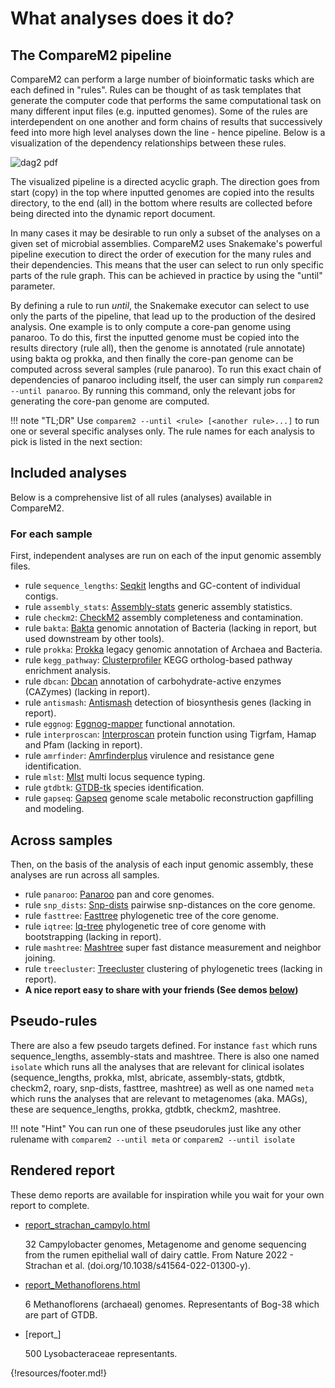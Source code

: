 

# What analyses does it do?

## The CompareM2 pipeline

CompareM2 can perform a large number of bioinformatic tasks which are each defined in "rules". Rules can be thought of as task templates that generate the computer code that performs the same computational task on many different input files (e.g. inputted genomes). Some of the rules are interdependent on one another and form chains of results that successively feed into more high level analyses down the line - hence pipeline. Below is a visualization of the dependency relationships between these rules.
 

![dag2 pdf](https://github.com/user-attachments/assets/855674a4-d80b-4892-8b14-5d87ad7de86b)

The visualized pipeline is a directed acyclic graph. The direction goes from start (copy) in the top where inputted genomes are copied into the results directory, to the end (all) in the bottom where results are collected before being directed into the dynamic report document. 


In many cases it may be desirable to run only a subset of the analyses on a given set of microbial assemblies. CompareM2 uses Snakemake's powerful pipeline execution to direct the order of execution for the many rules and their dependencies. This means that the user can select to run only specific parts of the rule graph. This can be achieved in practice by using the "until" parameter. 


By defining a rule to run *until*, the Snakemake executor can select to use only the parts of the pipeline, that lead up to the production of the desired analysis. One example is to only compute a core-pan genome using panaroo. To do this, first the inputted genome must be copied into the results directory (rule all), then the genome is annotated (rule annotate) using bakta og prokka, and then finally the core-pan genome can be computed across several samples (rule panaroo). To run this exact chain of dependencies of panaroo including itself, the user can simply run `comparem2 --until panaroo`. By running this command, only the relevant jobs for generating the core-pan genome are computed.


!!! note "TL;DR"
    Use `comparem2 --until <rule> [<another rule>...]` to run one or several specific analyses only. The rule names for each analysis to pick is listed in the next section:

## Included analyses

Below is a comprehensive list of all rules (analyses) available in CompareM2.

### For each sample

First, independent analyses are run on each of the input genomic assembly files.

  - rule `sequence_lengths`: [Seqkit](https://bioinf.shenwei.me/seqkit/usage/) lengths and GC-content of individual contigs.
  - rule `assembly_stats`: [Assembly-stats](https://github.com/sanger-pathogens/assembly-stats) generic assembly statistics.
  - rule `checkm2`: [CheckM2](https://github.com/chklovski/CheckM2/) assembly completeness and contamination.
  - rule `bakta`: [Bakta](https://github.com/oschwengers/bakta) genomic annotation of Bacteria (lacking in report, but used downstream by other tools).
  - rule `prokka`: [Prokka](https://github.com/tseemann/prokka) legacy genomic annotation of Archaea and Bacteria. 
  - rule `kegg_pathway`: [Clusterprofiler](https://yulab-smu.top/biomedical-knowledge-mining-book/) KEGG ortholog-based pathway enrichment analysis.
  - rule `dbcan`: [Dbcan](https://github.com/linnabrown/run_dbcan) annotation of carbohydrate-active enzymes (CAZymes) (lacking in report).
  - rule `antismash`: [Antismash](https://docs.antismash.secondarymetabolites.org/) detection of biosynthesis genes (lacking in report).
  - rule `eggnog`: [Eggnog-mapper](https://github.com/eggnogdb/eggnog-mapper/) functional annotation.
  - rule `interproscan`: [Interproscan](https://github.com/ebi-pf-team/interproscan) protein function using Tigrfam, Hamap and Pfam (lacking in report).
  - rule `amrfinder`: [Amrfinderplus](https://github.com/ncbi/amr/) virulence and resistance gene identification.
  - rule `mlst`: [Mlst](https://github.com/tseemann/mlst) multi locus sequence typing.
  - rule `gtdbtk`: [GTDB-tk](https://ecogenomics.github.io/GTDBTk/) species identification.
  - rule `gapseq`: [Gapseq](https://gapseq.readthedocs.io/en/latest/) genome scale metabolic reconstruction gapfilling and modeling.
  

## Across samples

Then, on the basis of the analysis of each input genomic assembly, these analyses are run across all samples.

  - rule `panaroo`: [Panaroo](https://github.com/gtonkinhill/panaroo) pan and core genomes.
  - rule `snp_dists`: [Snp-dists](https://github.com/tseemann/snp-dists) pairwise snp-distances on the core genome.
  - rule `fasttree`: [Fasttree](http://www.microbesonline.org/fasttree/) phylogenetic tree of the core genome.
  - rule `iqtree`: [Iq-tree](http://www.iqtree.org/) phylogenetic tree of core genome with bootstrapping (lacking in report).
  - rule `mashtree`: [Mashtree](https://github.com/lskatz/mashtree) super fast distance measurement and neighbor joining.
  - rule `treecluster`: [Treecluster](https://github.com/niemasd/TreeCluster) clustering of phylogenetic trees (lacking in report).
  - **A nice report easy to share with your friends (See demos [below](https://comparem2.readthedocs.io/en/latest/30%20what%20analyses%20does%20it%20do/#rendered-report))**


## Pseudo-rules

There are also a few pseudo targets defined. For instance `fast` which runs sequence_lengths, assembly-stats and mashtree. There is also one named `isolate` which runs all the analyses that are relevant for clinical isolates (sequence_lengths, prokka, mlst, abricate, assembly-stats, gtdbtk, checkm2, roary, snp-dists, fasttree, mashtree) as well as one named `meta` which runs the analyses that are relevant to metagenomes (aka. MAGs), these are sequence_lengths, prokka, gtdbtk, checkm2, mashtree.


!!! note "Hint"
    You can run one of these pseudorules just like any other rulename with `comparem2 --until meta` or `comparem2 --until isolate`



## Rendered report

These demo reports are available for inspiration while you wait for your own report to complete.

  - [report_strachan_campylo.html](https://github.com/cmkobel/comparem2/raw/master/tests/strachan_campylo/report_strachan_campylo.html.zip)

    32 Campylobacter genomes, Metagenome and genome sequencing from the rumen epithelial wall of dairy cattle. From Nature 2022 - Strachan et al. (doi.<nolink />org/10.1038/s41564-022-01300-y).
    
  - [report_Methanoflorens.html](https://github.com/cmkobel/comparem2/raw/master/tests/Methanoflorens/report_Methanoflorens.html.zip)
  
    6 Methanoflorens (archaeal) genomes. Representants of Bog-38 which are part of GTDB.
    
  - [report_]
  
    500 Lysobacteraceae representants. 



{!resources/footer.md!}
